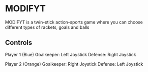 # MODIFYT
MODIFYT is a twin-stick action-sports game where you can choose different types of rackets, goals and balls

## Controls
Player 1 (Blue)
Goalkeeper: Left Joystick
Defense: Right Joystick

Player 2 (Orange)
Goalkeeper: Right Joystick
Defense: Left Joystick